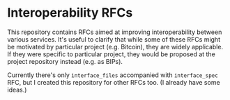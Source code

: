 Interoperability RFCs
=====================

This repository contains RFCs aimed at improving interoperability between
various services. It's useful to clarify that while some of these RFCs might be
motivated by particular project (e.g. Bitcoin), they are widely applicable. If
they were specific to particular project, they would be proposed at the project
repository instead (e.g. as BIPs).

Currently there's only `interface_files` accompanied with `interface_spec` RFC,
but I created this repository for other RFCs too. (I already have some ideas.)
